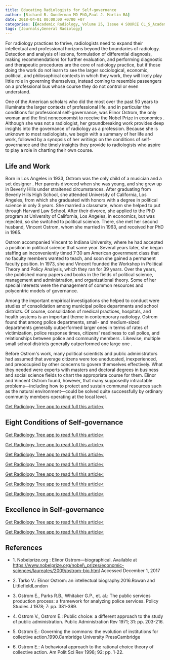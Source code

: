 ```yaml
---
title: Educating Radiologists for Self-governance
author: [Richard B. Gunderman MD PhD,Paul J. Martin BA]
date: 2018-04-01 00:00:00 +0700 +07
categories: [{Academic Radiology, Volume 25, Issue 4 SOURCE CL_S_AcademicRadiologyVolume25Issue4 1}]
tags: [Journals,General Radiology]
---
```

For radiology practices to thrive, radiologists need to expand their intellectual and professional horizons beyond the boundaries of radiology. Detection and analysis of lesions, formulation of differential diagnosis, making recommendations for further evaluation, and performing diagnostic and therapeutic procedures are the core of radiology practice, but if those doing the work do not learn to see the larger sociological, economic, political, and philosophical contexts in which they work, they will likely play little role in governing themselves, instead coming to resemble passengers on a professional bus whose course they do not control or even understand.

One of the American scholars who did the most over the past 50 years to illuminate the larger contexts of professional life, and in particular the conditions for professional self-governance, was Elinor Ostrom, the only woman and the first noneconomist to receive the Nobel Prize in economics . Although she was not a radiologist, her groundbreaking work provides deep insights into the governance of radiology as a profession. Because she is unknown to most radiologists, we begin with a summary of her life and work, followed by a synopsis of her writings on the conditions of self-governance and the timely insights they provide to radiologists who aspire to play a role in charting their own course.

## Life and Work

Born in Los Angeles in 1933, Ostrom was the only child of a musician and a set designer . Her parents divorced when she was young, and she grew up in Beverly Hills under straitened circumstances. After graduating from Beverly Hills High School, she attended University of California, Los Angeles, from which she graduated with honors with a degree in political science in only 3 years. She married a classmate, whom she helped to put through Harvard Law School. After their divorce, she applied to the PhD program at University of California, Los Angeles, in economics, but was rejected, so she switched to political science. There, she met her second husband, Vincent Ostrom, whom she married in 1963, and received her PhD in 1965.

Ostrom accompanied Vincent to Indiana University, where he had accepted a position in political science that same year. Several years later, she began staffing an inconveniently timed 7:30  am American government class that no faculty members wanted to teach, and soon she gained a permanent faculty position. In 1973, she and Vincent founded the Workshop in Political Theory and Policy Analysis, which they ran for 39 years. Over the years, she published many papers and books in the fields of political science, management and administration, and organizational theory. Some of her special interests were the management of common resources and polycentric models of governance.

Among the important empirical investigations she helped to conduct were studies of consolidation among municipal police departments and school districts. Of course, consolidation of medical practices, hospitals, and health systems is an important theme in contemporary radiology. Ostrom found that among police departments, small- and medium-sized departments generally outperformed larger ones in terms of rates of victimization, police response times, citizens' readiness to call police, and relationships between police and community members . Likewise, multiple small school districts generally outperformed one large one .

Before Ostrom's work, many political scientists and public administrators had assumed that average citizens were too uneducated, inexperienced, and preoccupied by other concerns to govern themselves effectively. What they needed were experts with masters and doctoral degrees in business and social science fields to chart the appropriate course for them. Elinor and Vincent Ostrom found, however, that many supposedly intractable problems—including how to protect and sustain communal resources such as the natural environment—could be solved quite successfully by ordinary community members operating at the local level.

[Get Radiology Tree app to read full this article<](https://clinicalpub.com/app)

## Eight Conditions of Self-governance

[Get Radiology Tree app to read full this article<](https://clinicalpub.com/app)

[Get Radiology Tree app to read full this article<](https://clinicalpub.com/app)

[Get Radiology Tree app to read full this article<](https://clinicalpub.com/app)

[Get Radiology Tree app to read full this article<](https://clinicalpub.com/app)

[Get Radiology Tree app to read full this article<](https://clinicalpub.com/app)

[Get Radiology Tree app to read full this article<](https://clinicalpub.com/app)

[Get Radiology Tree app to read full this article<](https://clinicalpub.com/app)

## Excellence in Self-governance

[Get Radiology Tree app to read full this article<](https://clinicalpub.com/app)

[Get Radiology Tree app to read full this article<](https://clinicalpub.com/app)

## References

- 1\. Nobelprize.org : Elinor Ostrom—biographical. Available at https://www.nobelprize.org/nobel\_prizes/economic-sciences/laureates/2009/ostrom-bio.html Accessed December 1, 2017


- 2\. Tarko V.: Elinor Ostrom: an intellectual biography.2016.Rowan and LittlefieldLondon


- 3\. Ostrom E., Parks R.B., Whitaker G.P., et. al.: The public services production process: a framework for analyzing police services. Policy Studies J 1978; 7: pp. 381-389.


- 4\. Ostrom V., Ostrom E.: Public choice: a different approach to the study of public administration. Public Administration Rev 1971; 31: pp. 203-216.


- 5\. Ostrom E.: Governing the commons: the evolution of institutions for collective action.1990.Cambridge University PressCambridge


- 6\. Ostrom E.: A behavioral approach to the rational choice theory of collective action. Am Polit Sci Rev 1998; 92: pp. 1-22.